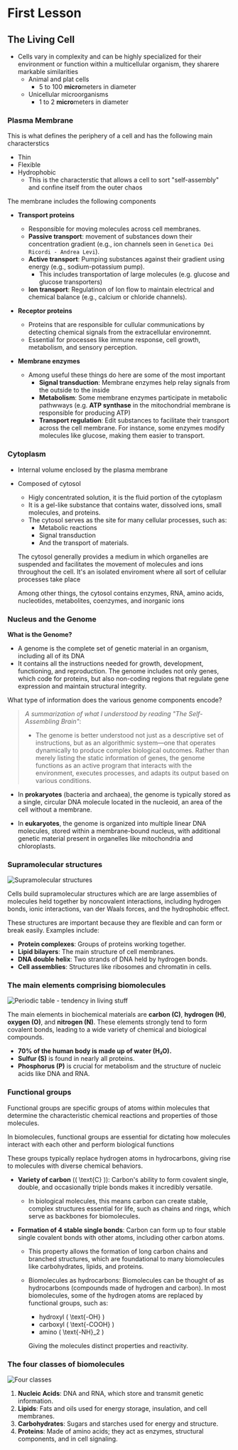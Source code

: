 # First Lesson

## The Living Cell

- Cells vary in complexity and can be highly specialized for their environment or function within a multicellular organism, they sharere markable similarities
    - Animal and plat cells
        - 5 to 100 **micro**meters in diameter
    - Unicellular microorganisms
        - 1 to 2 **micro**meters in diameter

### Plasma Membrane

This is what defines the periphery of a cell and has the following main characterstics
- Thin
- Flexible
- Hydrophobic
    - This is the characterstic that allows a cell to sort "self-assembly" and confine itself from the outer chaos

The membrane includes the following components

- **Transport proteins**
    - Responsible for moving molecules across cell membranes. 
    - **Passive transport**: movement of substances down their concentration gradient (e.g., ion channels seen in `Genetica Dei Ricordi - Andrea Levi`).
    - **Active transport**: Pumping substances against their gradient using energy (e.g., sodium-potassium pump).
        - This includes transportation of large molecules (e.g. glucose and glucose transporters)
    - **Ion transport**: Regulatinon of Ion flow to maintain electrical and chemical balance (e.g., calcium or chloride channels).

- **Receptor proteins**
    - Proteins that are responsible for cullular communications by detecting chemical signals from the extracellular environemnt.
    - Essential for processes like immune response, cell growth, metabolism, and sensory perception.
- **Membrane enzymes**
    - Among useful these things do here are some of the most important
        - **Signal transduction**: Membrane enzymes help relay signals from the outside to the inside
        - **Metabolism**: Some membrane enzymes participate in metabolic pathwways (e.g. **ATP synthase** in the mitochondrial membrane is responsible for producing ATP)
        - **Transport regulation**: Edit substances to facilitate their transport across the cell membrane. For instance, some enzymes modify molecules like glucose, making them easier to transport.

### Cytoplasm

- Internal volume enclosed by the plasma membrane
- Composed of cytosol
    - Higly concentrated solution, it is the fluid portion of the cytoplasm
    - It is a gel-like substance that contains water, dissolved ions, small molecules, and proteins.
    - The cytosol serves as the site for many cellular processes, such as:
        - Metabolic reactions
        - Signal transduction
        - And the transport of materials.

    The cytosol generally provides a medium in which organelles are suspended and facilitates the movement of molecules and ions throughout the cell. It's an isolated enviroment where all sort of cellular processes take place

    Among other things, the cytosol contains enzymes, RNA, amino acids, nucleotides, metabolites, coenzymes, and inorganic ions

### Nucleus and the Genome

**What is the Genome?**
- A genome is the complete set of genetic material in an organism, including all of its DNA
- It contains all the instructions needed for growth, development, functioning, and reproduction. The genome includes not only genes, which code for proteins, but also non-coding regions that regulate gene expression and maintain structural integrity.

What type of information does the various genome components encode?
> *A summarization of what I understood by reading "The Self-Assembling Brain"*:
> - The genome is better understood not just as a descriptive set of instructions, but as an algorithmic system—one that operates dynamically to produce complex biological outcomes. Rather than merely listing the static information of genes, the genome functions as an active program that interacts with the environment, executes processes, and adapts its output based on various conditions.

- In **prokaryotes** (bacteria and archaea), the genome is typically stored as a single, circular DNA molecule located in the nucleoid, an area of the cell without a membrane.

- In **eukaryotes**, the genome is organized into multiple linear DNA molecules, stored within a membrane-bound nucleus, with additional genetic material present in organelles like mitochondria and chloroplasts.

### Supramolecular structures

![Supramolecular structures](./assets/supramolecular-structures.png)

Cells build supramolecular structures which are are large assemblies of molecules held together by noncovalent interactions, including hydrogen bonds, ionic interactions, van der Waals forces, and the hydrophobic effect. 

These structures are important because they are flexible and can form or break easily. Examples include:

- **Protein complexes**: Groups of proteins working together.
- **Lipid bilayers**: The main structure of cell membranes.
- **DNA double helix**: Two strands of DNA held by hydrogen bonds.
- **Cell assemblies**: Structures like ribosomes and chromatin in cells.

### The main elements comprising biomolecules

![Periodic table - tendency in living stuff](./assets/periodic-table.png)

The main elements in biochemical materials are **carbon (C)**, **hydrogen (H)**, **oxygen (O)**, and **nitrogen (N)**. These elements strongly tend to form covalent bonds, leading to a wide variety of chemical and biological compounds. 

- **70% of the human body is made up of water (H₂O).**
- **Sulfur (S)** is found in nearly all proteins.
- **Phosphorus (P)** is crucial for metabolism and the structure of nucleic acids like DNA and RNA.


### Functional groups

Functional groups are specific groups of atoms within molecules that determine the characteristic chemical reactions and properties of those molecules.

In biomolecules, functional groups are essential for dictating how molecules interact with each other and perform biological functions

These groups typically replace hydrogen atoms in hydrocarbons, giving rise to molecules with diverse chemical behaviors.

- **Variety of carbon** (\( \text{C} \)): Carbon's ability to form covalent single, double, and occasionally triple bonds makes it incredibly versatile.
    - In biological molecules, this means carbon can create stable, complex structures essential for life, such as chains and rings, which serve as backbones for biomolecules.

- **Formation of 4 stable single bonds**: Carbon can form up to four stable single covalent bonds with other atoms, including other carbon atoms.
    - This property allows the formation of long carbon chains and branched structures, which are foundational to many biomolecules like carbohydrates, lipids, and proteins.
    - Biomolecules as hydrocarbons: Biomolecules can be thought of as hydrocarbons (compounds made of hydrogen and carbon). In most biomolecules, some of the hydrogen atoms are replaced by functional groups, such as:
        - hydroxyl \( \text{-OH} \)
        - carboxyl \( \text{-COOH} \)
        - amino \( \text{-NH}_2 \)

        Giving the molecules distinct properties and reactivity.

### The four classes of biomolecules

![Four classes](./assets/four-classes-biomolecules.jpg)

1. **Nucleic Acids**: DNA and RNA, which store and transmit genetic information.
2. **Lipids**: Fats and oils used for energy storage, insulation, and cell membranes.
3. **Carbohydrates**: Sugars and starches used for energy and structure.
4. **Proteins**: Made of amino acids; they act as enzymes, structural components, and in cell signaling.
